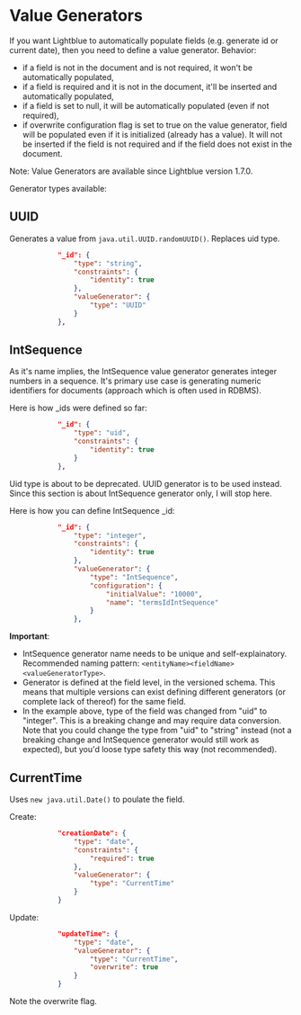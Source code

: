 # Value Generators

If you want Lightblue to automatically populate fields (e.g. generate id or current date), then you need to define a value generator. Behavior:
* if a field is not in the document and is not required, it won't be automatically populated,
* if a field is required and it is not in the document, it'll be inserted and automatically populated,
* if a field is set to null, it will be automatically populated (even if not required),
* if overwrite configuration flag is set to true on the value generator, field will be populated even if it is initialized (already has a value). It will not be inserted if the field is not required and if the field does not exist in the document.

Note: Value Generators are available since Lightblue version 1.7.0.

Generator types available:
## UUID

Generates a value from ```java.util.UUID.randomUUID()```. Replaces uid type.

```json
            "_id": {
                "type": "string",
                "constraints": {
                    "identity": true
                },
                "valueGenerator": {
                    "type": "UUID"
                }
            },
```


## IntSequence

As it's name implies, the IntSequence value generator generates integer numbers in a sequence. It's primary use case is generating numeric identifiers for documents (approach which is often used in RDBMS).

Here is how _ids were defined so far:
```json
            "_id": {
                "type": "uid",
                "constraints": {
                    "identity": true
                }
            },
```
Uid type is about to be deprecated. UUID generator is to be used instead. Since this section is about IntSequence generator only, I will stop here.

Here is how you can define IntSequence _id:
```json
            "_id": {
                "type": "integer",
                "constraints": {
                    "identity": true
                },
                "valueGenerator": {
                    "type": "IntSequence",
                    "configuration": {
                        "initialValue": "10000",
                        "name": "termsIdIntSequence"
                    }
                },
```

**Important**:
* IntSequence generator name needs to be unique and self-explainatory. Recommended naming pattern: ```<entityName><fieldName><valueGeneratorType>```.
* Generator is defined at the field level, in the versioned schema. This means that multiple versions can exist defining different generators (or complete lack of thereof) for the same field.
* In the example above, type of the field was changed from "uid" to "integer". This is a breaking change and may require data conversion. Note that you could change the type from "uid" to "string" instead (not a breaking change and IntSequence generator would still work as expected), but you'd loose type safety this way (not recommended).

## CurrentTime

Uses ```new java.util.Date()``` to poulate the field.

Create:
```json
            "creationDate": {
                "type": "date",
                "constraints": {
                    "required": true
                },
                "valueGenerator": {
                    "type": "CurrentTime"
                }
            }
```

Update:
```json
            "updateTime": {
                "type": "date",
                "valueGenerator": {
                    "type": "CurrentTime",
                    "overwrite": true
                }
            }
```
Note the overwrite flag.
